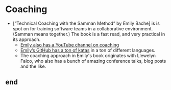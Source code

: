 # Coaching

* [“Technical Coaching with the Samman Method” by Emily Bache] is is spot on for training software teams in a collaborative environment. (Samman means together.) The book is a fast read, and very practical in its approach.
  * [Emily also has a YouTube channel on coaching](https://www.youtube.com/@EmilyBache-tech-coach)
  * [Emily’s GitHub has a ton of katas](https://github.com/emilybache) in a ton of different languages.
  * The coaching approach in Emily's book originates with Llewelyn Falco, who also has a bunch of amazing conference talks, blog posts and the like.

## end
